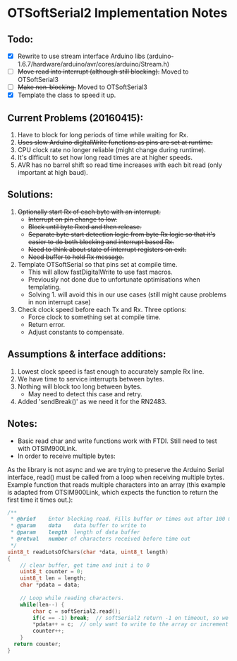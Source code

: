 # OTSoftSerial2 Implementation Notes
## Todo:
- [x] Rewrite to use stream interface Arduino libs (arduino-1.6.7/hardware/arduino/avr/cores/arduino/Stream.h)
- [ ] ~~Move read into interrupt (although still blocking).~~ Moved to OTSoftSerial3
- [ ] ~~Make non-blocking.~~ Moved to OTSoftSerial3
- [x] Template the class to speed it up.

## Current Problems (20160415):
1. Have to block for long periods of time while waiting for Rx.
2. ~~Uses slow Arduino digitalWrite functions as pins are set at runtime.~~
3. CPU clock rate no longer reliable (might change during runtime).
4. It's difficult to set how long read times are at higher speeds.
5. AVR has no barrel shift so read time increases with each bit read (only important at high baud).

## Solutions:
1. ~~Optionally start Rx of each byte with an interrupt.~~
    - ~~Interrupt on pin change to low.~~
    - ~~Block until byte Rxed and then release.~~
    - ~~Separate byte start detection logic from byte Rx logic so that it's easier to do both blocking and interrupt based Rx.~~
    - ~~Need to think about state of interrupt registers on exit.~~
    - ~~Need buffer to hold Rx message.~~
2. Template OTSoftSerial so that pins set at compile time.
    - This will allow fastDigitalWrite to use fast macros.
    - Previously not done due to unfortunate optimisations when templating.
    - Solving 1. will avoid this in our use cases (still might cause problems in non interrupt case)
3. Check clock speed before each Tx and Rx. Three options:
    - Force clock to something set at compile time.
    - Return error.
    - Adjust constants to compensate.

## Assumptions & interface additions:
1. Lowest clock speed is fast enough to accurately sample Rx line.
2. We have time to service interrupts between bytes.
3. Nothing will block too long between bytes.
    - May need to detect this case and retry.
4. Added 'sendBreak()' as we need it for the RN2483.
    
## Notes:
- Basic read char and write functions work with FTDI. Still need to test with OTSIM900Link.
- In order to receive multiple bytes:

As the library is not async and we are trying to preserve the Arduino Serial interface, read() must be called from a loop when receiving multiple bytes.
Example function that reads multiple characters into an array (this example is adapted from OTSIM900Link, which expects the function to return the first time it times out.):
```cpp
/**
 * @brief    Enter blocking read. Fills buffer or times out after 100 ms
 * @param    data    data buffer to write to
 * @param    length  length of data buffer
 * @retval   number of characters received before time out
 */
uint8_t readLotsOfChars(char *data, uint8_t length)
{
    // clear buffer, get time and init i to 0
    uint8_t counter = 0;
    uint8_t len = length;
    char *pdata = data;
    
    // Loop while reading characters.
    while(len--) {
        char c = softSerial2.read();
        if(c == -1) break;  // softSerial2 return -1 on timeout, so we break out of the loop.
        *pdata++ = c;  // only want to write to the array or increment the counter if not timed out.
        counter++;
    }
  return counter;
}
```

